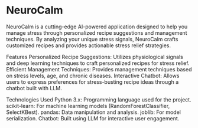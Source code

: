 # NeuroCalm

NeuroCalm is a cutting-edge AI-powered application designed to help you manage stress through personalized recipe suggestions and management techniques. By analyzing your unique stress signals, NeuroCalm crafts customized recipes and provides actionable stress relief strategies.

Features
Personalized Recipe Suggestions: Utilizes physiological signals and deep learning techniques to craft personalized recipes for stress relief.
Efficient Management Techniques: Provides management techniques based on stress levels, age, and chronic diseases.
Interactive Chatbot: Allows users to express preferences for stress-busting recipe ideas through a chatbot built with LLM.

Technologies Used
Python 3.x: Programming language used for the project.
scikit-learn: For machine learning models (RandomForestClassifier, SelectKBest).
pandas: Data manipulation and analysis.
joblib: For model serialization.
Chatbot: Built using LLM for interactive user engagement.
